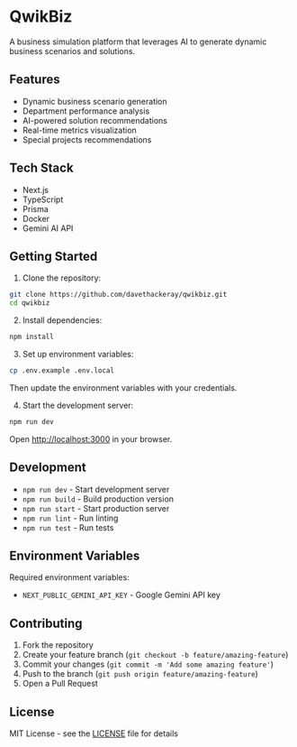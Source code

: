 # QwikBiz

A business simulation platform that leverages AI to generate dynamic business scenarios and solutions.

## Features

- Dynamic business scenario generation
- Department performance analysis
- AI-powered solution recommendations
- Real-time metrics visualization
- Special projects recommendations

## Tech Stack

- Next.js
- TypeScript
- Prisma
- Docker
- Gemini AI API

## Getting Started

1. Clone the repository:
```bash
git clone https://github.com/davethackeray/qwikbiz.git
cd qwikbiz
```

2. Install dependencies:
```bash
npm install
```

3. Set up environment variables:
```bash
cp .env.example .env.local
```
Then update the environment variables with your credentials.

4. Start the development server:
```bash
npm run dev
```

Open [http://localhost:3000](http://localhost:3000) in your browser.

## Development

- `npm run dev` - Start development server
- `npm run build` - Build production version
- `npm run start` - Start production server
- `npm run lint` - Run linting
- `npm run test` - Run tests

## Environment Variables

Required environment variables:
- `NEXT_PUBLIC_GEMINI_API_KEY` - Google Gemini API key

## Contributing

1. Fork the repository
2. Create your feature branch (`git checkout -b feature/amazing-feature`)
3. Commit your changes (`git commit -m 'Add some amazing feature'`)
4. Push to the branch (`git push origin feature/amazing-feature`)
5. Open a Pull Request

## License

MIT License - see the [LICENSE](LICENSE) file for details

